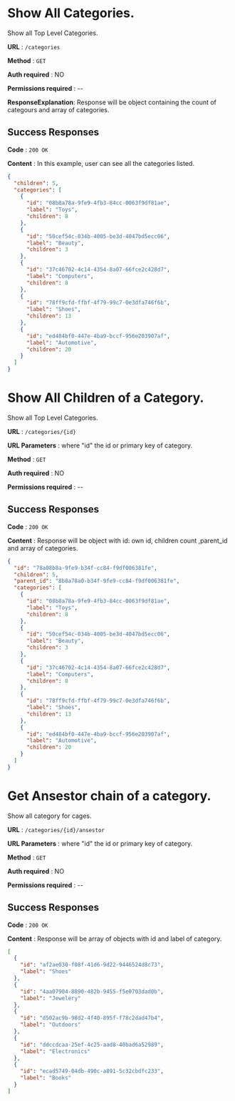 # Show All Categories.

Show all Top Level Categories.

**URL** : `/categories`

**Method** : `GET`

**Auth required** : NO

**Permissions required** : --

**ResponseExplanation**: Response will be object containing the count of categours and array of categories.

## Success Responses

**Code** : `200 OK`

**Content** : In this example, user can see all the categories listed.

```json
{
  "children": 5,
  "categories": [
    {
      "id": "08b8a78a-9fe9-4fb3-84cc-0063f9df81ae",
      "label": "Toys",
      "children": 8
    },
    {
      "id": "50cef54c-034b-4005-be3d-4047bd5ecc06",
      "label": "Beauty",
      "children": 3
    },
    {
      "id": "37c46702-4c14-4354-8a07-66fce2c428d7",
      "label": "Computers",
      "children": 8
    },
    {
      "id": "78ff9cfd-ffbf-4f79-99c7-0e3dfa746f6b",
      "label": "Shoes",
      "children": 13
    },
    {
      "id": "ed484bf0-447e-4ba9-bccf-956e203907af",
      "label": "Automotive",
      "children": 20
    }
  ]
}
```

# Show All Children of a Category.

Show all Top Level Categories.

**URL** : `/categories/{id}`

**URL Parameters** : where "id" the id or primary key of category.

**Method** : `GET`

**Auth required** : NO

**Permissions required** : --

## Success Responses

**Code** : `200 OK`

**Content** : Response will be object with id: own id, children count ,parent_id and array of categories.

```json
{
  "id": "78a08b8a-9fe9-b34f-cc84-f9df006381fe",
  "children": 5,
  "parent_id": "8b8a78a0-b34f-9fe9-cc84-f9df006381fe",
  "categories": [
    {
      "id": "08b8a78a-9fe9-4fb3-84cc-0063f9df81ae",
      "label": "Toys",
      "children": 8
    },
    {
      "id": "50cef54c-034b-4005-be3d-4047bd5ecc06",
      "label": "Beauty",
      "children": 3
    },
    {
      "id": "37c46702-4c14-4354-8a07-66fce2c428d7",
      "label": "Computers",
      "children": 8
    },
    {
      "id": "78ff9cfd-ffbf-4f79-99c7-0e3dfa746f6b",
      "label": "Shoes",
      "children": 13
    },
    {
      "id": "ed484bf0-447e-4ba9-bccf-956e203907af",
      "label": "Automotive",
      "children": 20
    }
  ]
}
```

# Get Ansestor chain of a category.

Show all category for cages.

**URL** : `/categories/{id}/ansestor`

**URL Parameters** : where "id" the id or primary key of category.

**Method** : `GET`

**Auth required** : NO

**Permissions required** : --

## Success Responses

**Code** : `200 OK`

**Content** : Response will be array of objects with id and label of category.

```json
[
  {
    "id": "af2ae030-f08f-41d6-9d22-9446524d8c73",
    "label": "Shoes"
  },
  {
    "id": "4aa07904-8890-482b-9455-f5e0703dad0b",
    "label": "Jewelery"
  },
  {
    "id": "d502ac9b-98d2-4f40-895f-f78c2dad47b4",
    "label": "Outdoors"
  },
  {
    "id": "ddccdcaa-25ef-4c25-aad8-40bad6a52989",
    "label": "Electronics"
  },
  {
    "id": "ecad5749-04db-490c-a891-5c32cbdfc233",
    "label": "Books"
  }
]
```
